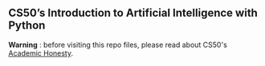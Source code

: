 ## CS50’s Introduction to Artificial Intelligence with Python

**Warning** : before visiting this repo files, please read about CS50's [Academic Honesty](https://cs50.harvard.edu/ai/2024/honesty/).
